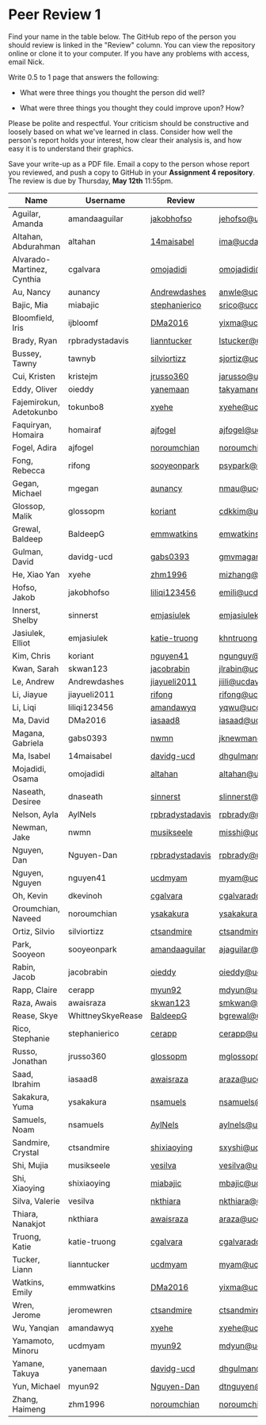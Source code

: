 
# Peer Review 1

Find your name in the table below. The GitHub repo of the person you should
review is linked in the "Review" column. You can view the repository online or
clone it to your computer. If you have any problems with access, email Nick.

Write 0.5 to 1 page that answers the following:

* What were three things you thought the person did well?

* What were three things you thought they could improve upon? How?

Please be polite and respectful. Your criticism should be constructive and
loosely based on what we've learned in class. Consider how well the person's
report holds your interest, how clear their analysis is, and how easy it is to
understand their graphics.

Save your write-up as a PDF file. Email a copy to the person whose report you
reviewed, and push a copy to GitHub in your __Assignment 4 repository__. The
review is due by Thursday, __May 12th__ 11:55pm.


Name | Username | Review | Email
---- | -------- | ------ | -----
Aguilar, Amanda | amandaaguilar | [jakobhofso][] | jehofso@ucdavis.edu
Altahan, Abdurahman | altahan | [14maisabel][] | ima@ucdavis.edu
Alvarado-Martinez, Cynthia | cgalvara | [omojadidi][] | omojadidi@ucdavis.edu
Au, Nancy | aunancy | [Andrewdashes][] | anwle@ucdavis.edu
Bajic, Mia | miabajic | [stephanierico][] | srico@ucdavis.edu
Bloomfield, Iris | ijbloomf | [DMa2016][] | yixma@ucdavis.edu
Brady, Ryan | rpbradystadavis | [lianntucker][] | lstucker@ucdavis.edu
Bussey, Tawny | tawnyb | [silviortizz][] | sjortiz@ucdavis.edu
Cui, Kristen | kristejm | [jrusso360][] | jarusso@ucdavis.edu
Eddy, Oliver | oieddy | [yanemaan][] | takyamane@ucdavis.edu
Fajemirokun, Adetokunbo | tokunbo8 | [xyehe][] | xyehe@ucdavis.edu
Faquiryan, Homaira | homairaf | [ajfogel][] | ajfogel@ucdavis.edu
Fogel, Adira | ajfogel | [noroumchian][] | noroumchian@ucdavis.edu
Fong, Rebecca | rifong | [sooyeonpark][] | psypark@ucdavis.edu
Gegan, Michael | mgegan | [aunancy][] | nmau@ucdavis.edu
Glossop, Malik | glossopm | [koriant][] | cdkkim@ucdavis.edu
Grewal, Baldeep | BaldeepG | [emmwatkins][] | emwatkins@ucdavis.edu
Gulman, David | davidg-ucd  | [gabs0393][] | gmvmagana@ucdavis.edu
He, Xiao Yan | xyehe | [zhm1996][] | mizhang@ucdavis.edu
Hofso, Jakob | jakobhofso | [liliqi123456][] | emili@ucdavis.edu
Innerst, Shelby | sinnerst | [emjasiulek][] | emjasiulek@ucdavis.edu
Jasiulek, Elliot | emjasiulek | [katie-truong][] | khntruong@ucdavis.edu
Kim, Chris | koriant | [nguyen41][] | ngunguy@ucdavis.edu
Kwan, Sarah | skwan123 | [jacobrabin][] | jlrabin@ucdavis.edu
Le, Andrew | Andrewdashes | [jiayueli2011][] | jiili@ucdavis.edu
Li, Jiayue | jiayueli2011 | [rifong][] | rifong@ucdavis.edu
Li, Liqi | liliqi123456 | [amandawyq][] | yqwu@ucdavis.edu
Ma, David | DMa2016 | [iasaad8][] | iasaad@ucdavis.edu
Magana, Gabriela | gabs0393 | [nwmn][] | jknewman@ucdavis.edu
Ma, Isabel | 14maisabel | [davidg-ucd ][] | dhgulman@ucdavis.edu
Mojadidi, Osama | omojadidi | [altahan][] | altahan@ucdavis.edu
Naseath, Desiree | dnaseath | [sinnerst][] | slinnerst@ucdavis.edu
Nelson, Ayla | AylNels | [rpbradystadavis][] | rpbrady@ucdavis.edu
Newman, Jake | nwmn | [musikseele][] | misshi@ucdavis.edu
Nguyen, Dan | Nguyen-Dan | [rpbradystadavis][] | rpbrady@ucdavis.edu
Nguyen, Nguyen | nguyen41 | [ucdmyam][] | myam@ucdavis.edu
Oh, Kevin | dkevinoh | [cgalvara][] | cgalvarado@ucdavis.edu
Oroumchian, Naveed | noroumchian | [ysakakura][] | ysakakura@ucdavis.edu
Ortiz, Silvio | silviortizz | [ctsandmire][] | ctsandmire@ucdavis.edu
Park, Sooyeon | sooyeonpark | [amandaaguilar][] | ajaguilar@ucdavis.edu
Rabin, Jacob | jacobrabin | [oieddy][] | oieddy@ucdavis.edu
Rapp, Claire | cerapp | [myun92][] | mdyun@ucdavis.edu
Raza, Awais | awaisraza | [skwan123][] | smkwan@ucdavis.edu
Rease, Skye | WhittneySkyeRease | [BaldeepG][] | bgrewal@ucdavis.edu
Rico, Stephanie | stephanierico | [cerapp][] | cerapp@ucdavis.edu
Russo, Jonathan | jrusso360 | [glossopm][] | mglossop@ucdavis.edu
Saad, Ibrahim | iasaad8 | [awaisraza][] | araza@ucdavis.edu
Sakakura, Yuma | ysakakura | [nsamuels][] | nsamuels@ucdavis.edu
Samuels, Noam | nsamuels | [AylNels][] | aylnels@ucdavis.edu
Sandmire, Crystal | ctsandmire | [shixiaoying][] | sxyshi@ucdavis.edu
Shi, Mujia | musikseele | [vesilva][] | vesilva@ucdavis.edu
Shi, Xiaoying | shixiaoying | [miabajic][] | mbajic@ucdavis.edu
Silva, Valerie | vesilva | [nkthiara][] | nkthiara@ucdavis.edu
Thiara, Nanakjot | nkthiara | [awaisraza][] | araza@ucdavis.edu
Truong, Katie | katie-truong | [cgalvara][] | cgalvarado@ucdavis.edu
Tucker, Liann | lianntucker | [ucdmyam][] | myam@ucdavis.edu
Watkins, Emily | emmwatkins | [DMa2016][] | yixma@ucdavis.edu
Wren, Jerome | jeromewren | [ctsandmire][] | ctsandmire@ucdavis.edu
Wu, Yanqian | amandawyq | [xyehe][] | xyehe@ucdavis.edu
Yamamoto, Minoru | ucdmyam | [myun92][] | mdyun@ucdavis.edu
Yamane, Takuya | yanemaan | [davidg-ucd ][] | dhgulman@ucdavis.edu
Yun, Michael | myun92 | [Nguyen-Dan][] | dtnguyen@ucdavis.edu
Zhang, Haimeng | zhm1996 | [noroumchian][] | noroumchian@ucdavis.edu

[14maisabel]: https://github.com/2016-ucdavis-sts98/assignment-3-14maisabel
[ajfogel]: https://github.com/2016-ucdavis-sts98/assignment-3-ajfogel
[altahan]: https://github.com/2016-ucdavis-sts98/assignment-3-altahan
[amandaaguilar]: https://github.com/2016-ucdavis-sts98/assignment-3-amandaaguilar
[amandawyq]: https://github.com/2016-ucdavis-sts98/assignment-3-amandawyq
[Andrewdashes]: https://github.com/2016-ucdavis-sts98/assignment-3-Andrewdashes
[aunancy]: https://github.com/2016-ucdavis-sts98/assignment-3-aunancy
[awaisraza]: https://github.com/2016-ucdavis-sts98/assignment-3-awaisraza
[AylNels]: https://github.com/2016-ucdavis-sts98/assignment-3-AylNels
[BaldeepG]: https://github.com/2016-ucdavis-sts98/assignment-3-BaldeepG
[cerapp]: https://github.com/2016-ucdavis-sts98/assignment-3-cerapp
[cgalvara]: https://github.com/2016-ucdavis-sts98/assignment-3-cgalvara
[ctsandmire]: https://github.com/2016-ucdavis-sts98/assignment-3-ctsandmire
[davidg-ucd ]: https://github.com/2016-ucdavis-sts98/assignment-3-davidg-ucd
[DMa2016]: https://github.com/2016-ucdavis-sts98/assignment-3-DMa2016
[emjasiulek]: https://github.com/2016-ucdavis-sts98/assignment-3-emjasiulek
[emmwatkins]: https://github.com/2016-ucdavis-sts98/assignment-3-emmwatkins
[gabs0393]: https://github.com/2016-ucdavis-sts98/assignment-3-gabs0393
[glossopm]: https://github.com/2016-ucdavis-sts98/assignment-3-glossopm
[iasaad8]: https://github.com/2016-ucdavis-sts98/assignment-3-iasaad8
[jacobrabin]: https://github.com/2016-ucdavis-sts98/assignment-3-jacobrabin
[jakobhofso]: https://github.com/2016-ucdavis-sts98/assignment-3-jakobhofso
[jiayueli2011]: https://github.com/2016-ucdavis-sts98/assignment-3-jiayueli2011
[jrusso360]: https://github.com/2016-ucdavis-sts98/assignment-3-jrusso360
[katie-truong]: https://github.com/2016-ucdavis-sts98/assignment-3-katie-truong
[koriant]: https://github.com/2016-ucdavis-sts98/assignment-3-koriant
[lianntucker]: https://github.com/2016-ucdavis-sts98/assignment-3-lianntucker
[liliqi123456]: https://github.com/2016-ucdavis-sts98/assignment-3-liliqi123456
[miabajic]: https://github.com/2016-ucdavis-sts98/assignment-3-miabajic
[musikseele]: https://github.com/2016-ucdavis-sts98/assignment-3-musikseele
[myun92]: https://github.com/2016-ucdavis-sts98/assignment-3-myun92
[nguyen41]: https://github.com/2016-ucdavis-sts98/assignment-3-nguyen41
[Nguyen-Dan]: https://github.com/2016-ucdavis-sts98/assignment-3-Nguyen-Dan
[nkthiara]: https://github.com/2016-ucdavis-sts98/assignment-3-nkthiara
[noroumchian]: https://github.com/2016-ucdavis-sts98/assignment-3-noroumchian
[nsamuels]: https://github.com/2016-ucdavis-sts98/assignment-3-nsamuels
[nwmn]: https://github.com/2016-ucdavis-sts98/assignment-3-nwmn
[oieddy]: https://github.com/2016-ucdavis-sts98/assignment-3-oieddy
[omojadidi]: https://github.com/2016-ucdavis-sts98/assignment-3-omojadidi
[rifong]: https://github.com/2016-ucdavis-sts98/assignment-3-rifong
[rpbradystadavis]: https://github.com/2016-ucdavis-sts98/assignment-3-rpbradystadavis
[shixiaoying]: https://github.com/2016-ucdavis-sts98/assignment-3-shixiaoying
[silviortizz]: https://github.com/2016-ucdavis-sts98/assignment-3-silviortizz
[sinnerst]: https://github.com/2016-ucdavis-sts98/assignment-3-sinnerst
[skwan123]: https://github.com/2016-ucdavis-sts98/assignment-3-skwan123
[sooyeonpark]: https://github.com/2016-ucdavis-sts98/assignment-3-sooyeonpark
[stephanierico]: https://github.com/2016-ucdavis-sts98/assignment-3-stephanierico
[ucdmyam]: https://github.com/2016-ucdavis-sts98/assignment-3-ucdmyam
[vesilva]: https://github.com/2016-ucdavis-sts98/assignment-3-vesilva
[xyehe]: https://github.com/2016-ucdavis-sts98/assignment-3-xyehe
[yanemaan]: https://github.com/2016-ucdavis-sts98/assignment-3-yanemaan
[ysakakura]: https://github.com/2016-ucdavis-sts98/assignment-3-ysakakura
[zhm1996]: https://github.com/2016-ucdavis-sts98/assignment-3-zhm1996
